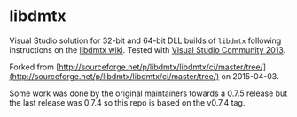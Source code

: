 # libdmtx
Visual Studio solution for 32-bit and 64-bit DLL builds of `libdmtx` following
instructions on the
[libdmtx wiki](http://libdmtx.wikidot.com/libdmtx-on-windows-using-visual-studio).
Tested with
[Visual Studio Community 2013](https://www.visualstudio.com/en-us/products/visual-studio-community-vs.aspx).

Forked from [http://sourceforge.net/p/libdmtx/libdmtx/ci/master/tree/](http://sourceforge.net/p/libdmtx/libdmtx/ci/master/tree/)
on 2015-04-03.

Some work was done by the original maintainers towards a 0.7.5 release but the
last release was 0.7.4 so this repo is based on the v0.7.4 tag.

